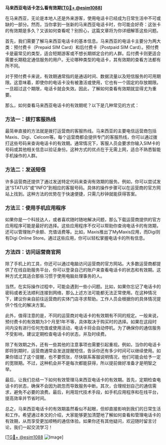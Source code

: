 **马来西亚电话卡怎么看有效期[[TG💪+ @esim1088](https://t.me/s/esim1088)]**

在马来西亚，无论是本地人还是外来游客，使用电话卡已经成为日常生活中不可或缺的一部分。然而，当你拿到一张新的马来西亚电话卡时，你可能会好奇：这张卡的有效期是多久？又该如何查看呢？别担心，这篇文章将为你详细解答这些问题。

首先，我们需要了解马来西亚电话卡的基本信息。马来西亚的电话卡主要分为两大类：预付费卡（Prepaid SIM Card）和后付费卡（Postpaid SIM Card）。预付费卡是最常见的类型，适合短期游客或不想长期绑定合约的人群。后付费卡则更适合需要长期稳定通信服务的用户。无论哪种类型的电话卡，其有效期的查看方法都有所不同。

对于预付费卡来说，有效期通常指的是通话时间、数据流量以及短信服务的可用期限。这意味着，即使你的电话卡没有被激活或使用，它也有一个固定的存放期限。一旦超过这个期限，电话卡就会失效。因此，了解如何查看有效期就显得尤为重要。

那么，如何查看马来西亚电话卡的有效期呢？以下是几种常见的方式：

### 方法一：拨打客服热线

最简单直接的方法就是拨打运营商的客服热线。马来西亚的主要电信运营商包括Maxis、Digi、Celcom等。每个运营商都会提供专门的客服热线，你可以通过拨打这些号码来查询电话卡的有效期。通常情况下，客服人员会要求你输入SIM卡的号码或其他相关信息以验证身份。这种方式的优点在于无需上网，适合不熟悉智能手机操作的人群。

### 方法二：发送短信

许多运营商还提供了通过发送特定代码来查询有效期的服务。例如，你可以尝试发送“STATUS”或“INFO”到相应的客服号码。具体的操作步骤可以在运营商的官方网站上找到。这种方法的优势在于快速便捷，只需几秒钟就能获得答案。

### 方法三：使用手机应用程序

如果你是一个科技达人，或者喜欢随时随地解决问题，那么下载运营商提供的官方应用程序可能是最好的选择。这些应用程序不仅可以帮助你查询电话卡的有效期，还可以管理账户余额、充值话费等。比如，Maxis推出了MyMaxis应用，而Digi则有Digi Online Store。通过这些应用，你可以轻松掌握电话卡的所有信息。

### 方法四：访问运营商官网

除了手机上的工具，你还可以通过电脑访问运营商的官方网站。大多数运营商都提供了在线自助服务平台，你可以登录自己的账户来查看电话卡的状态和有效期。这种方式尤其适合那些习惯于使用电脑处理事务的人。

当然，在实际操作过程中，可能会遇到一些小问题。比如，如果你忘记了电话卡的密码或者无法顺利连接到网络，那么上述方法可能都无法正常使用。在这种情况下，建议你亲自前往运营商的实体门店寻求帮助。工作人员会根据你的具体情况提供个性化的解决方案。

此外，值得注意的是，不同的运营商对电话卡的有效期有不同的规定。一般来说，预付费卡的有效期为3个月至1年不等，具体取决于购买时的选择。如果在这段时间内没有进行任何充值或使用活动，电话卡将会自动停机。为了确保你的通信服务不受影响，建议定期检查电话卡的状态，并及时续费。

除了有效期之外，还有一些其他的注意事项也需要引起重视。例如，当你的电话卡即将到期时，运营商通常会发送提醒短信，告诉你还有多少时间可以继续使用。如果你错过了这个提醒，也不要慌张，尽快联系客服说明情况，他们可能会给予一定的宽限期。不过，这种机会并不是每次都能获得，所以提前做好准备才是明智之举。

最后，让我们总结一下如何有效管理马来西亚电话卡的有效期。首先，定期检查电话卡的状态，确保不会因为疏忽而导致服务中断。其次，合理规划自己的通信需求，避免不必要的浪费。最后，利用现代技术手段，如手机应用程序和在线平台，提高效率并节省时间。

总之，马来西亚电话卡的有效期虽然看似不起眼，但却直接影响到我们的日常生活和工作。希望通过本文的介绍，大家能够更加清楚地了解如何查看和管理电话卡的有效期，从而享受更加顺畅的通信体验。如果你还有其他疑问，欢迎随时留言讨论，我们一起交流学习！

[[TG💪+ @esim1088](https://t.me/s/esim1088) ![Image](https://i.postimg.cc/4NQfJmqS/Snipaste-2025-05-13-00-14-12.png)]